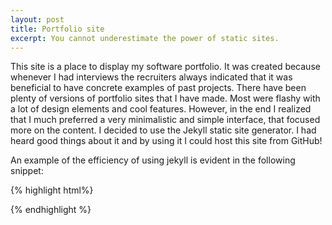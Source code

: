 ```yaml
---
layout: post
title: Portfolio site
excerpt: You cannot underestimate the power of static sites.
---
```


This site is a place to display my software portfolio. It was created because whenever I had interviews
the recruiters always indicated that it was beneficial to have concrete examples of past projects. 
There have been plenty of versions of portfolio sites that I have made. Most were flashy with a lot of 
design elements and cool features. However, in the end I realized that I much preferred a very minimalistic
and simple interface, that focused more on the content.
I decided to use the Jekyll static site generator. I had heard good things about it and by using it I could
host this site from GitHub!

An example of the efficiency of using jekyll is evident in the following snippet:

<p>
{% highlight html%}  

<!-- { for post in site.posts limit: 5 }
            <a href="{{ post.url }}">{{ post.title }}</a>
            <span>({{ post.date | date:"%Y-%m-%d" }})</span>
    </br> <em>{ post.excerpt } </em>
    </div>
  { endfor } -->

 {% endhighlight %} 
</p>
<br/>
 

